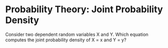 # Probability Theory: Joint Probability Density

Consider two dependent random variables X and Y. Which equation computes the joint probability density of X = x and Y = y?
